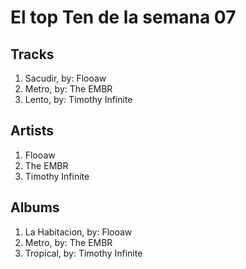 # El top Ten de la semana 07

## Tracks
1. Sacudir, by: Flooaw
1. Metro, by: The EMBR
1. Lento, by: Timothy Infinite

## Artists
1. Flooaw
1. The EMBR
1. Timothy Infinite

## Albums
1. La Habitacion, by: Flooaw
1. Metro, by: The EMBR
1. Tropical, by: Timothy Infinite
